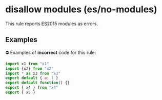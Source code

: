 # disallow modules (es/no-modules)

This rule reports ES2015 modules as errors.

## Examples

⛔ Examples of **incorrect** code for this rule:

```js
import x1 from "x1"
import {x2} from "x2"
import * as x3 from "x3"
export default { a: 1 }
export default function() {}
export { x4 } from "x4"
export { x5 }
```
